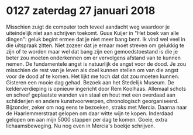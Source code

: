 # 0127 zaterdag 27 januari 2018
Misschien zuigt de computer toch teveel aandacht weg waardoor je uiteindelijk niet aan schrijven toekomt. Guus Kuijer in "Het boek van alle dingen": geluk begint ermee dat je niet meer bang bent. Ik vind wel veel in die uitspraak zitten. Niet zozeer dat je ernaar moet streven om gelukkig te zijn of te worden maar wel dat bang zijn een gemoedstoestand is die je beter zou moeten onderkennen om er vervolgens afstand van te kunnen nemen. De fundamentele angst is natuurlijk de angst voor de dood. Je zou misschien de rest van je leven als doel kunnen stellen om van die angst voor de dood af te komen. Het lijkt me toch dat dat zou moeten kunnen.
Gisteren een mooie dag gehad. Bezoek aan het Stedelijk Museum. De kelderverdieping is opnieuw ingericht door Rem Koolhaas. Allemaal schots en scheef geplaatste wanden van staal en hout met een overdaad aan schilderijen en andere kunstvoorwerpen, chronologisch georganiseerd. Bijzonder, zeker om nog eens te bezoeken, straks met Mercia. Daarna naar de Haarlemmerstraat gelopen om daar witte wijn te kopen. Inderdaad gelopen om aan mijn 5000 stappen per dag te komen. Goeie, extra lichaamsbeweging. Nu nog even in Mercia's boekje schrijven.

